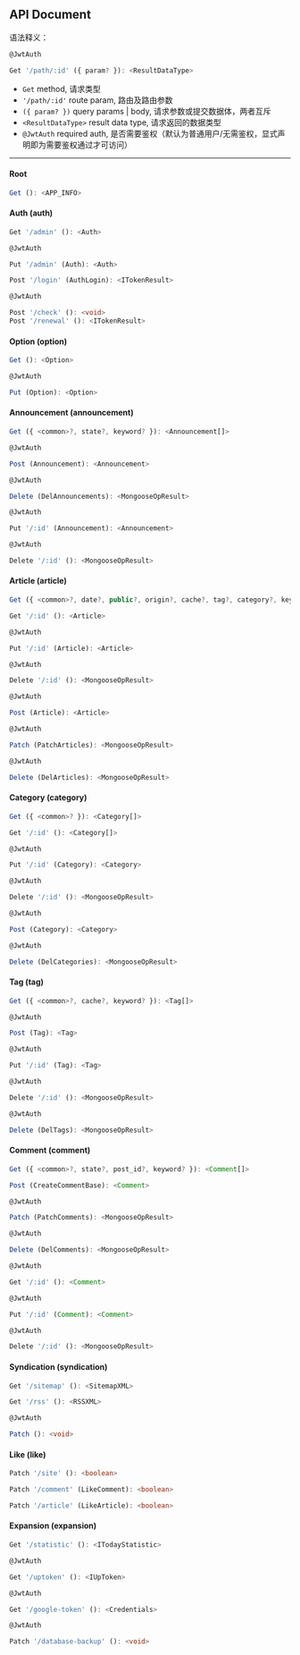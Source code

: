 
## API Document

语法释义：

```ts
@JwtAuth

Get '/path/:id' ({ param? }): <ResultDataType>
```

- `Get` method, 请求类型
- `'/path/:id'` route param, 路由及路由参数
- `({ param? })` query params | body, 请求参数或提交数据体，两者互斥
- `<ResultDataType>` result data type, 请求返回的数据类型
- `@JwtAuth` required auth, 是否需要鉴权（默认为普通用户/无需鉴权，显式声明即为需要鉴权通过才可访问）

---

#### Root
  ```ts
  Get (): <APP_INFO>
  ```

#### Auth (auth)
  ```ts
  Get '/admin' (): <Auth>
  ```
  ```ts
  @JwtAuth

  Put '/admin' (Auth): <Auth>
  ```
  ```ts
  Post '/login' (AuthLogin): <ITokenResult>
  ```
  ```ts
  @JwtAuth

  Post '/check' (): <void>
  Post '/renewal' (): <ITokenResult>
  ```

#### Option (option)
  ```ts
  Get (): <Option>
  ```
  ```ts
  @JwtAuth

  Put (Option): <Option>
  ```

#### Announcement (announcement)
  ```ts
  Get ({ <common>?, state?, keyword? }): <Announcement[]>
  ```
  ```ts
  @JwtAuth

  Post (Announcement): <Announcement>
  ```
  ```ts
  @JwtAuth

  Delete (DelAnnouncements): <MongooseOpResult>
  ```
  ```ts
  @JwtAuth

  Put '/:id' (Announcement): <Announcement>
  ```
  ```ts
  @JwtAuth

  Delete '/:id' (): <MongooseOpResult>
  ```

#### Article (article)
  ```ts
  Get ({ <common>?, date?, public?, origin?, cache?, tag?, category?, keyword?, tag_slug?, category_slug? }): <Article[]>
  ```
  ```ts
  Get '/:id' (): <Article>
  ```
  ```ts
  @JwtAuth

  Put '/:id' (Article): <Article>
  ```
  ```ts
  @JwtAuth

  Delete '/:id' (): <MongooseOpResult>
  ```
  ```ts
  @JwtAuth

  Post (Article): <Article>
  ```
  ```ts
  @JwtAuth

  Patch (PatchArticles): <MongooseOpResult>
  ```
  ```ts
  @JwtAuth

  Delete (DelArticles): <MongooseOpResult>
  ```

#### Category (category)
  ```ts
  Get ({ <common>? }): <Category[]>
  ```
  ```ts
  Get '/:id' (): <Category[]>
  ```
  ```ts
  @JwtAuth

  Put '/:id' (Category): <Category>
  ```
  ```ts
  @JwtAuth

  Delete '/:id' (): <MongooseOpResult>
  ```
  ```ts
  @JwtAuth

  Post (Category): <Category>
  ```
  ```ts
  @JwtAuth

  Delete (DelCategories): <MongooseOpResult>
  ```

#### Tag (tag)
  ```ts
  Get ({ <common>?, cache?, keyword? }): <Tag[]>
  ```
  ```ts
  @JwtAuth

  Post (Tag): <Tag>
  ```
  ```ts
  @JwtAuth

  Put '/:id' (Tag): <Tag>
  ```
  ```ts
  @JwtAuth

  Delete '/:id' (): <MongooseOpResult>
  ```
  ```ts
  @JwtAuth

  Delete (DelTags): <MongooseOpResult>
  ```

#### Comment (comment)
  ```ts
  Get ({ <common>?, state?, post_id?, keyword? }): <Comment[]>
  ```
  ```ts
  Post (CreateCommentBase): <Comment>
  ```
  ```ts
  @JwtAuth

  Patch (PatchComments): <MongooseOpResult>
  ```
  ```ts
  @JwtAuth

  Delete (DelComments): <MongooseOpResult>
  ```
  ```ts
  @JwtAuth

  Get '/:id' (): <Comment>
  ```
  ```ts
  @JwtAuth

  Put '/:id' (Comment): <Comment>
  ```
  ```ts
  @JwtAuth

  Delete '/:id' (): <MongooseOpResult>
  ```

#### Syndication (syndication)
  ```ts
  Get '/sitemap' (): <SitemapXML>
  ```
  ```ts
  Get '/rss' (): <RSSXML>
  ```
  ```ts
  @JwtAuth

  Patch (): <void>
  ```

#### Like (like)
  ```ts
  Patch '/site' (): <boolean>
  ```
  ```ts
  Patch '/comment' (LikeComment): <boolean>
  ```
  ```ts
  Patch '/article' (LikeArticle): <boolean>
  ```

#### Expansion (expansion)
  ```ts
  Get '/statistic' (): <ITodayStatistic>
  ```
  ```ts
  @JwtAuth

  Get '/uptoken' (): <IUpToken>
  ```
  ```ts
  @JwtAuth

  Get '/google-token' (): <Credentials>
  ```
  ```ts
  @JwtAuth

  Patch '/database-backup' (): <void>
  ```
